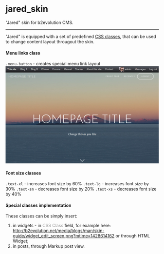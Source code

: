 # jared_skin
"Jared" skin for b2evolution CMS.

<hr>

"Jared" is equipped with a set of predefined <a href="https://www.w3schools.com/css/css_syntax.asp" target="blank_">CSS classes</a>, that can be used to change content layout througout the skin.

#### Menu links class

<code>.menu-button</code> - creates special menu link layout
![b2evolution CMS](menu-buttons-layout.jpg)

#### Font size classes

<code>.text-xl</code> - increases font size by 60%
<code>.text-lg</code> - increases font size by 30%
<code>.text-sm</code> - decreases font size by 20%
<code>.text-xs</code> - decreases font size by 40%

#### Special classes implementation

These classes can be simply insert:
1) in widgets - in <span style="color:#999">CSS Class</span> field, for example here: http://b2evolution.net/media/blogs/man/skin-guide/widget_edit_screen.png?mtime=1428614162 or through HTML Widget;
2) in posts, through Markup post view.